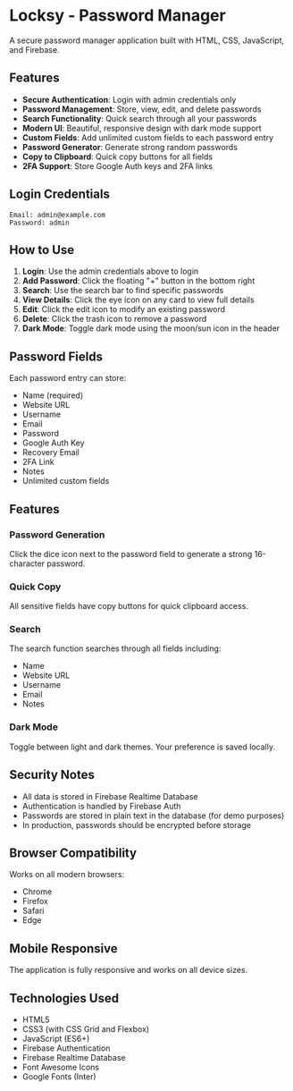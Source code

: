 # Locksy - Password Manager

A secure password manager application built with HTML, CSS, JavaScript, and Firebase.

## Features

- **Secure Authentication**: Login with admin credentials only
- **Password Management**: Store, view, edit, and delete passwords
- **Search Functionality**: Quick search through all your passwords
- **Modern UI**: Beautiful, responsive design with dark mode support
- **Custom Fields**: Add unlimited custom fields to each password entry
- **Password Generator**: Generate strong random passwords
- **Copy to Clipboard**: Quick copy buttons for all fields
- **2FA Support**: Store Google Auth keys and 2FA links

## Login Credentials

```
Email: admin@example.com
Password: admin
```

## How to Use

1. **Login**: Use the admin credentials above to login
2. **Add Password**: Click the floating "+" button in the bottom right
3. **Search**: Use the search bar to find specific passwords
4. **View Details**: Click the eye icon on any card to view full details
5. **Edit**: Click the edit icon to modify an existing password
6. **Delete**: Click the trash icon to remove a password
7. **Dark Mode**: Toggle dark mode using the moon/sun icon in the header

## Password Fields

Each password entry can store:
- Name (required)
- Website URL
- Username
- Email
- Password
- Google Auth Key
- Recovery Email
- 2FA Link
- Notes
- Unlimited custom fields

## Features

### Password Generation
Click the dice icon next to the password field to generate a strong 16-character password.

### Quick Copy
All sensitive fields have copy buttons for quick clipboard access.

### Search
The search function searches through all fields including:
- Name
- Website URL
- Username
- Email
- Notes

### Dark Mode
Toggle between light and dark themes. Your preference is saved locally.

## Security Notes

- All data is stored in Firebase Realtime Database
- Authentication is handled by Firebase Auth
- Passwords are stored in plain text in the database (for demo purposes)
- In production, passwords should be encrypted before storage

## Browser Compatibility

Works on all modern browsers:
- Chrome
- Firefox
- Safari
- Edge

## Mobile Responsive

The application is fully responsive and works on all device sizes.

## Technologies Used

- HTML5
- CSS3 (with CSS Grid and Flexbox)
- JavaScript (ES6+)
- Firebase Authentication
- Firebase Realtime Database
- Font Awesome Icons
- Google Fonts (Inter)
